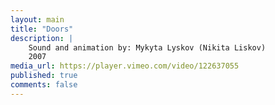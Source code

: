 ```yaml
---
layout: main
title: "Doors"
description: |
    Sound and animation by: Mykyta Lyskov (Nikita Liskov)
    2007
media_url: https://player.vimeo.com/video/122637055
published: true
comments: false
---
```

